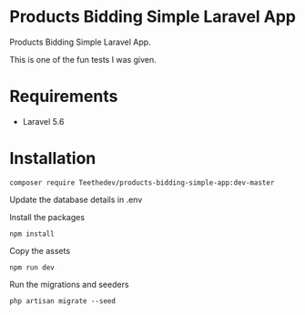 Products Bidding Simple Laravel App
=======================

Products Bidding Simple Laravel App.

This is one of the fun tests I was given.


Requirements
============

* Laravel 5.6

Installation
============

    composer require Teethedev/products-bidding-simple-app:dev-master

Update the database details in .env

Install the packages

    npm install

Copy the assets

    npm run dev

Run the migrations and seeders

    php artisan migrate --seed

